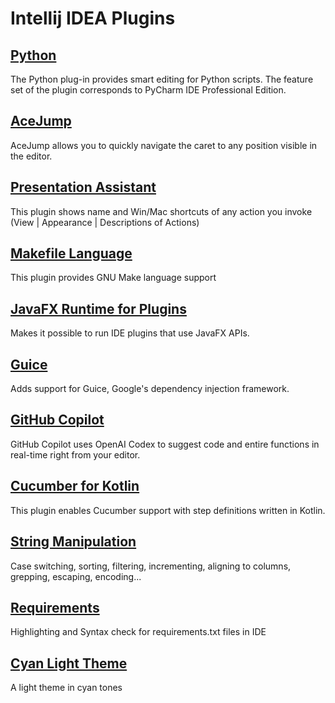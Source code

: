 # Intellij IDEA Plugins

## [Python](https://plugins.jetbrains.com/plugin/631-python)

The Python plug-in provides smart editing for Python scripts. The feature set of the plugin corresponds to PyCharm IDE Professional Edition.

## [AceJump](https://plugins.jetbrains.com/plugin/7086-acejump)

AceJump allows you to quickly navigate the caret to any position visible in the editor.

## [Presentation Assistant](https://plugins.jetbrains.com/plugin/7345-presentation-assistant)

This plugin shows name and Win/Mac shortcuts of any action you invoke (View | Appearance | Descriptions of Actions)

## [Makefile Language](https://plugins.jetbrains.com/plugin/9333-makefile-language)

This plugin provides GNU Make language support

## [JavaFX Runtime for Plugins](https://plugins.jetbrains.com/plugin/14250-javafx-runtime-for-plugins)

Makes it possible to run IDE plugins that use JavaFX APIs.

## [Guice](https://plugins.jetbrains.com/plugin/16876-guice)

Adds support for Guice, Google's dependency injection framework.

## [GitHub Copilot](https://plugins.jetbrains.com/plugin/17718-github-copilot)

GitHub Copilot uses OpenAI Codex to suggest code and entire functions in real-time right from your editor.

## [Cucumber for Kotlin](https://plugins.jetbrains.com/plugin/10527-cucumber-for-kotlin)

This plugin enables Cucumber support with step definitions written in Kotlin.

## [String Manipulation](https://plugins.jetbrains.com/plugin/2162-string-manipulation)

Case switching, sorting, filtering, incrementing, aligning to columns, grepping, escaping, encoding...

## [Requirements](https://plugins.jetbrains.com/plugin/10837-requirements)

Highlighting and Syntax check for requirements.txt files in IDE

## [Cyan Light Theme](https://plugins.jetbrains.com/plugin/12102-cyan-light-theme)

A light theme in cyan tones
